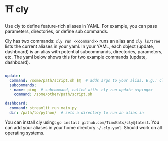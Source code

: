 # ⛩️ cly

Use cly to define feature-rich aliases in YAML. For example, you can pass parameters, directories, or define sub commands.  

Cly has two commands: `cly run <<command>>` runs an alias and `cly ls/tree` lists the current aliases in your yaml. In your YAML, each object (update, dashboard) is an alias with potential subcommands, directories, parameters, etc. The yaml below shows this for two example commands (update, dashboard).

```yaml

update:
  command: /some/path/script.sh $@  # adds args to your alias. E.g.: cly run update <<x>>
  subcommands:
  - name: ping  # subcommand, called with: cly run update <<ping>>
    command: /some/other/path/script.sh

dashboard:
  command: streamlit run main.py
  dir: /path/to/python/  # sets a directory to run an alias in

```

You can install cly using: `go install github.com/TimoKats/cly@latest`. You can add your aliases in your home directory `~/.cly.yaml`. Should work on all operating systems.